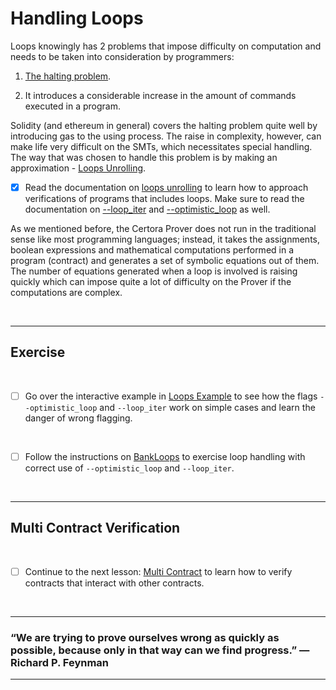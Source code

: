 # Handling Loops

Loops knowingly has 2 problems that impose difficulty on computation and needs to be taken into consideration by programmers:

1. [The halting problem](https://en.wikipedia.org/wiki/Halting_problem).

2. It introduces a considerable increase in the amount of commands executed in a program.

Solidity (and ethereum in general) covers the halting problem quite well by introducing gas to the using process. The raise in complexity, however, can make life very difficult on the SMTs, which necessitates special handling. The way that was chosen to handle this problem is by making an approximation - [Loops Unrolling](https://en.wikipedia.org/wiki/Loop_unrolling).

- [x] Read the documentation on [loops unrolling](https://docs.certora.com/en/latest/docs/ref-manual/approx/loops.html) to learn how to approach verifications of programs that includes loops. Make sure to read the documentation on [--loop_iter](https://docs.certora.com/en/latest/docs/ref-manual/cli/options.html#loop-iter) and [--optimistic_loop](https://docs.certora.com/en/latest/docs/ref-manual/cli/options.html#optimistic-loop) as well.

As we mentioned before, the Certora Prover does not run in the traditional sense like most programming languages; instead, it takes the assignments, boolean expressions and mathematical computations performed in a program (contract) and generates a set of symbolic equations out of them. The number of equations generated when a loop is involved is raising quickly which can impose quite a lot of difficulty on the Prover if the computations are complex.

</br>

---

## Exercise

</br>

- [ ] Go over the interactive example in [Loops Example](LoopsExample) to see how the flags `--optimistic_loop` and `--loop_iter` work on simple cases and learn the danger of wrong flagging.

</br>

- [ ] Follow the instructions on [BankLoops](BankLoops) to exercise loop handling with correct use of `--optimistic_loop` and `--loop_iter`.

</br>

---

## Multi Contract Verification

</br>

- [ ] Continue to the next lesson: [Multi Contract](../12.Lesson_MultiContract) to learn how to verify contracts that interact with other contracts.

</br>

---

### “We are trying to prove ourselves wrong as quickly as possible, because only in that way can we find progress.” ― Richard P. Feynman

---
